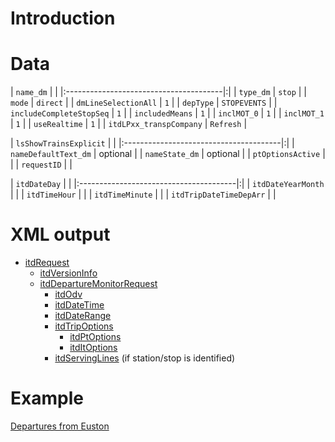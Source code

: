 # Introduction #

# Data #

| `name_dm`                              | |
|:---------------------------------------|:|
| `type_dm`                              | `stop` |
| `mode`                                 | `direct` |
| `dmLineSelectionAll`                   | `1` |
| `depType`                              | `STOPEVENTS` |
| `includeCompleteStopSeq`               | `1` |
| `includedMeans`                        | `1` |
| `inclMOT_0`                            | `1` |
| `inclMOT_1`                            | `1` |
| `useRealtime`                          | `1` |
| `itdLPxx_transpCompany`                | `Refresh` |

| `lsShowTrainsExplicit`                 | |
|:---------------------------------------|:|
| `nameDefaultText_dm`                   | optional |
| `nameState_dm`                         | optional |
| `ptOptionsActive`                      |  |
| `requestID`                            |  |

| `itdDateDay`                           | |
|:---------------------------------------|:|
| `itdDateYearMonth`                     |  |
| `itdTimeHour`                          |  |
| `itdTimeMinute`                        |  |
| `itdTripDateTimeDepArr`                |  |

# XML output #

  * [itdRequest](itdRequest.md)
    * [itdVersionInfo](itdVersionInfo.md)
    * [itdDepartureMonitorRequest](itdDepartureMonitorRequest.md)
      * [itdOdv](itdOdv.md)
      * [itdDateTime](itdDateTime.md)
      * [itdDateRange](itdDateRange.md)
      * [itdTripOptions](itdTripOptions.md)
        * [itdPtOptions](itdPtOptions.md)
        * [itdItOptions](itdItOptions.md)
      * [itdServingLines](itdServingLines.md) (if station/stop is identified)

# Example #

[Departures from Euston](http://journeyplanner.tfl.gov.uk/user/XSLT_DM_REQUEST?itdDateDay=11&itdDateYearMonth=200909&itdTimeHour=21&itdTimeMinute=38&itdTripDateTimeDepArr=arr&language=en&type_dm=stop&name_dm=Euston)